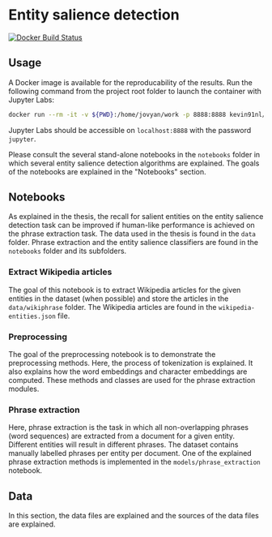 # Entity salience detection

[![Docker Build Status](https://img.shields.io/docker/build/kevin91nl/entity-salience.svg)](https://hub.docker.com/r/kevin91nl/entity-salience/)

## Usage

A Docker image is available for the reproducability of the results. Run the following command from the project root folder to launch the container with Jupyter Labs:

```bash
docker run --rm -it -v ${PWD}:/home/jovyan/work -p 8888:8888 kevin91nl/entity-salience jupyter lab --NotebookApp.password='sha1:27d24f1d74bd:65b1a0275d5adcd10bcb806c0a30778ce8fe76cd'
```

Jupyter Labs should be accessible on `localhost:8888` with the password `jupyter`.

Please consult the several stand-alone notebooks in the `notebooks` folder in which several entity salience detection algorithms are explained. The goals of the notebooks are explained in the "Notebooks" section.

## Notebooks

As explained in the thesis, the recall for salient entities on the entity salience detection task can be improved if human-like performance is achieved on the phrase extraction task. The data used in the thesis is found in the `data` folder. Phrase extraction and the entity salience classifiers are found in the `notebooks` folder and its subfolders.

### Extract Wikipedia articles

The goal of this notebook is to extract Wikipedia articles for the given entities in the dataset (when possible) and store the articles in the `data/wikiphrase` folder. The Wikipedia articles are found in the `wikipedia-entities.json` file.

### Preprocessing

The goal of the preprocessing notebook is to demonstrate the preprocessing methods. Here, the process of tokenization is explained. It also explains how the word embeddings and character embeddings are computed. These methods and classes are used for the phrase extraction modules.

### Phrase extraction

Here, phrase extraction is the task in which all non-overlapping phrases (word sequences) are extracted from a document for a given entity. Different entities will result in different phrases. The dataset contains manually labelled phrases per entity per document. One of the explained phrase extraction methods is implemented in the `models/phrase_extraction` notebook.

## Data

In this section, the data files are explained and the sources of the data files are explained.

